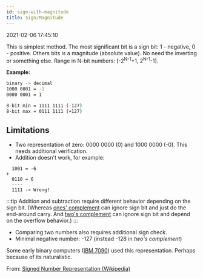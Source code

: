 ```yaml
---
id: sign-with-magnitude
title: Sign/Magnitude
---
```


2021-02-06 17:45:10

This is simplest method. The most significant bit is a sign bit: 1 - negative, 0 - positive. Others bits is a magnitude (absolute value). No need the inverting or something else. Range in N-bit numbers: [-2<sup>N-1</sup>+1, 2<sup>N-1</sup>-1].

**Example:**

```sh title="8-bit"
binary -> decimal
1000 0001 = -1
0000 0001 = 1

8-bit min = 1111 1111 (-127)
8-bit max = 0111 1111 (+127)
```

## Limitations

- Two representation of zero: 0000 0000 (0) and 1000 0000 (-0). This needs additional verification.
- Addition doesn't work, for example: 

```
  1001 = -6
+
  0110 = 6
  ----
  1111 -> Wrong!
```  
:::tip
Addition and subtraction require different behavior depending on the sign bit. (Whereas [ones' complement](ones-complement) can ignore sign bit and just do the end-around carry. And [two's complement](twos-complement) can ignore sign bit and depend on the overflow behavior.)
:::

- Comparing two numbers also requires additional sign check.
- Minimal negative number: -127 (instead -128 in *two's complement*)


Some early binary computers ([IBM 7090](https://en.wikipedia.org/wiki/IBM_7090)) used this representation. Perhaps because of its naturalistic.

From: [Signed Number Representation (Wikipedia)](https://en.wikipedia.org/wiki/Signed_number_representations#Signed_magnitude_representation)



